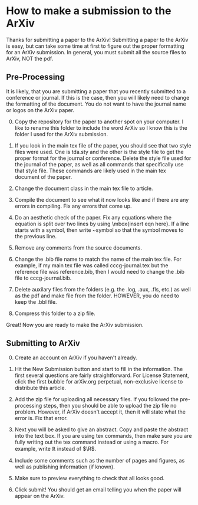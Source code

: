 # How to make a submission to the ArXiv

Thanks for submitting a paper to the ArXiv! Submitting a paper to the ArXiv is
easy, but can take some time at first to figure out the proper formatting for
an ArXiv submission. In general, you must submit all the source files to ArXiv,
NOT the pdf.


## Pre-Processing

It is likely, that you are submitting a paper that you recently submitted to a
conference or journal. If this is the case, then you will likely need to change
the formatting of the document. You do not want to have the journal name or
logos on the ArXiv paper.

0. Copy the repository for the paper to another spot on your computer. I like to
rename this folder to include the word ArXiv so I know this is the folder I used
for the ArXiv submission.

1. If you look in the main tex file of the paper, you should see that two style
files were used. One is tda.sty and the other is the style file to get the
proper format for the journal or conference. Delete the style file used for the
journal of the paper, as well as all commands that specifically use that style
file. These commands are likely used in the main tex document of the paper.

2. Change the document class in the main tex file to article.

3. Compile the document to see what it now looks like and if there are any
errors in compiling. Fix any errors that come up.

4. Do an aesthetic check of the paper. Fix any equations where the equation is
split over two lines by using \mbox{insert eqn here}. If a line starts with a
symbol, then write ~symbol so that the symbol moves to the previous line.

5. Remove any comments from the source documents.

6. Change the .bib file name to match the name of the main tex file. For example,
if my main tex file was called cccg-journal.tex but the reference file was
reference.bib, then I would need to change the .bib file to cccg-journal.bib.

7. Delete auxilary files from the folders (e.g. the .log, .aux, .fls, etc.) as
well as the pdf and make file from the folder. HOWEVER, you do need to keep the
.bbl file.

8. Compress this folder to a zip file.

Great! Now you are ready to make the ArXiv submission.

## Submitting to ArXiv

0. Create an account on ArXiv if you haven't already.

1. Hit the New Submission button and start to fill in the information. The first
several questions are fairly straightforward. For License Statement, click the
first bubble for arXiv.org perpetual, non-exclusive license to distribute this
article.

2. Add the zip file for uploading all necessary files. If you followed the
pre-processing steps, then you should be able to upload the zip file no problem.
However, if ArXiv doesn't accept it, then it will state what the error is. Fix
that error.

3. Next you will be asked to give an abstract. Copy and paste the abstract into
the text box. If you are using tex commands, then make sure you are fully
writing out the tex command instead or using a macro. For example, write
$\mathbb{R}$ instead of $\R$.

4. Include some comments such as the number of pages and figures, as well as
publishing information (if known).

5. Make sure to preview everything to check that all looks good.

6. Click submit! You should get an email telling you when the paper will appear
on the ArXiv.

